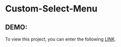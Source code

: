 # Custom-Select-Menu

## DEMO:
To view this project, you can enter the following [LINK](https://bardyavahydy.github.io/custom-select-menu/).